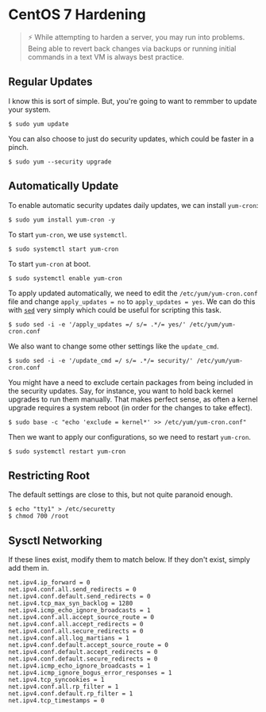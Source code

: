 # CentOS 7 Hardening
> ⚡️  While attempting to harden a server, you may run into problems. Being able to revert back changes via backups or running initial commands in a text VM is always best practice.

## Regular Updates

I know this is sort of simple. But, you're going to want to remmber to update your system.

```
$ sudo yum update
```

You can also choose to just do security updates, which could be faster in a pinch.

```
$ sudo yum --security upgrade
```

## Automatically Update

To enable automatic security updates daily updates, we can install `yum-cron`:

```
$ sudo yum install yum-cron -y
```

To start `yum-cron`, we use `systemctl`.

```
$ sudo systemctl start yum-cron
```

To start `yum-cron` at boot.

```
$ sudo systemctl enable yum-cron
```

To apply updated automatically, we need to edit the `/etc/yum/yum-cron.conf` file and change `apply_updates = no` to `apply_updates = yes`. We can do this with [`sed`](https://en.wikipedia.org/wiki/Sed) very simply which could be useful for scripting this task.

```
$ sudo sed -i -e '/apply_updates =/ s/= .*/= yes/' /etc/yum/yum-cron.conf
```
We also want to change some other settings like the `update_cmd`.

```
$ sudo sed -i -e '/update_cmd =/ s/= .*/= security/' /etc/yum/yum-cron.conf
```

You might have a need to exclude certain packages from being included in the security updates. Say, for instance, you want to hold back kernel upgrades to run them manually. That makes perfect sense, as often a kernel upgrade requires a system reboot (in order for the changes to take effect).

```
$ sudo base -c "echo 'exclude = kernel*' >> /etc/yum/yum-cron.conf"
```

Then we want to apply our configurations, so we need to restart `yum-cron`.

```
$ sudo systemctl restart yum-cron
```

## Restricting Root

The default settings are close to this, but not quite paranoid enough.

```
$ echo "tty1" > /etc/securetty
$ chmod 700 /root
```

## Sysctl Networking

If these lines exist, modify them to match below. If they don't exist, simply add them in.

```
net.ipv4.ip_forward = 0
net.ipv4.conf.all.send_redirects = 0
net.ipv4.conf.default.send_redirects = 0
net.ipv4.tcp_max_syn_backlog = 1280
net.ipv4.icmp_echo_ignore_broadcasts = 1
net.ipv4.conf.all.accept_source_route = 0
net.ipv4.conf.all.accept_redirects = 0
net.ipv4.conf.all.secure_redirects = 0
net.ipv4.conf.all.log_martians = 1
net.ipv4.conf.default.accept_source_route = 0
net.ipv4.conf.default.accept_redirects = 0
net.ipv4.conf.default.secure_redirects = 0
net.ipv4.icmp_echo_ignore_broadcasts = 1
net.ipv4.icmp_ignore_bogus_error_responses = 1
net.ipv4.tcp_syncookies = 1
net.ipv4.conf.all.rp_filter = 1
net.ipv4.conf.default.rp_filter = 1
net.ipv4.tcp_timestamps = 0
```
